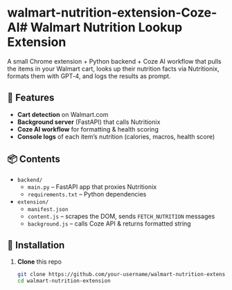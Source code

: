 # walmart-nutrition-extension-Coze-AI# Walmart Nutrition Lookup Extension


A small Chrome extension + Python backend + Coze AI workflow that pulls the items in your Walmart cart, looks up their nutrition facts via Nutritionix, formats them with GPT‑4, and logs the results as prompt.


## 🚀 Features

- **Cart detection** on Walmart.com  
- **Background server** (FastAPI) that calls Nutritionix  
- **Coze AI workflow** for formatting & health scoring  
- **Console logs** of each item’s nutrition (calories, macros, health score)

## 📦 Contents

- `backend/`  
  - `main.py` – FastAPI app that proxies Nutritionix  
  - `requirements.txt` – Python dependencies  
- `extension/`  
  - `manifest.json`  
  - `content.js` – scrapes the DOM, sends `FETCH_NUTRITION` messages  
  - `background.js` – calls Coze API & returns formatted string

## 🔧 Installation

1. **Clone** this repo  
   ```bash
   git clone https://github.com/your‑username/walmart-nutrition-extension.git
   cd walmart-nutrition-extension

